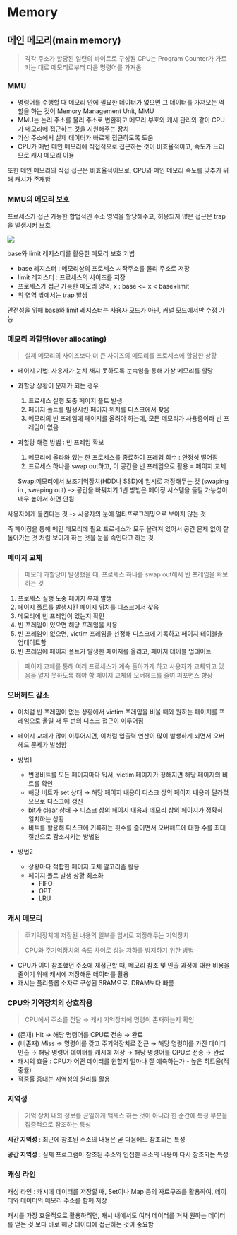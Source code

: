 ﻿# Memory
## 메인 메모리(main memory)

> 각각 주소가 할당된 일련의 바이트로 구성됨
> CPU는 Program Counter가 가르키는 대로 메모리로부터 다음 명령어를 가져옴

### MMU
- 명령어를 수행할 때 메모리 안에 필요한 데이터가 없으면 그 데이터를 가져오는 역할을 하는 것이 Memory Management Unit, MMU
- MMU는 논리 주소를 물리 주소로 변환하고 메모리 부호와 캐시 관리와 같이 CPU가 메모리에 접근하는 것을 지원해주는 장치
- 가상 주소에서 실제 데이터가 빠르게 접근하도록 도움 
- CPU가 매번 메인 메모리에 직접적으로 접근하는 것이 비효율적이고, 속도가 느리므로 캐시 메모리 이용

또한 메인 메모리의 직접 접근은 비효율적이므로, CPU와 메인 메모리 속도를 맞추기 위해 캐시가 존재함

### MMU의 메모리 보호
프로세스가 접근 가능한 합법적인 주소 영역을 할당해주고, 허용되지 않은 접근은 trap을 발생시켜 보호

<img src="https://img1.daumcdn.net/thumb/R1280x0/?scode=mtistory&fname=https%3A%2F%2Fk.kakaocdn.net%2Fdn%2F5Lgut%2FbtquNvKMRwH%2FJOqzcmz8wiXf0Kv7okfGzK%2Fimg.png">

base와 limit 레지스터를 활용한 메모리 보호 기법
- base 레지스터 : 메모리상의 프로세스 시작주소를 물리 주소로 저장
- limit 레지스터 : 프로세스의 사이즈를 저장
- 프로세스가 접근 가능한 메모리 영역, x : base <= x < base+limit
- 위 영역 밖에서는 trap 발생

안전성을 위해 base와 limit 레지스터는 사용자 모드가 아닌, 커널 모드에서만 수정 가능

### 메모리 과할당(over allocating)
> 실제 메모리의 사이즈보다 더 큰 사이즈의 메모리를 프로세스에 할당한 상황

- 페이지 기법: 사용자가 눈치 채지 못하도록 눈속임을 통해 가상 메모리를 할당
-  과할당 상황이 문제가 되는 경우
	1. 프로세스 실행 도중 페이지 폴트 발생
	2. 페이지 폴트를 발생시킨 페이지 위치를 디스크에서 찾음
	3. 메모리의 빈 프레임에 페이지를 올려야 하는데, 모든 메모리가 사용중이라 빈 프레임이 없음

- 과할당 해결 방법 : 빈 프레임 확보
	1. 메모리에 올라와 있는 한 프로세스를 종료하여 프레임 회수 : 안정성 떨어짐
	2. 프로세스 하나를 swap out하고, 이 공간을 빈 프레임으로 활용 = 페이지 교체
	
	Swap:메모리에서 보조기억장치(HDD나 SSD)에 임시로 저장해두는 것 (swaping in , swaping out) -> 공간을 바꿔치기
	1번 방법은 페이징 시스템을 들킬 가능성이 매우 높아서 하면 안됨

사용자에게 들킨다는 것 -> 사용자의 눈에 멀티프로그래밍으로 보이지 않는 것

즉 페이징을 통해 메인 메모리에 필요 프로세스가 모두 올려져 있어서 공간 문제 없이 잘 돌아가는 것 처럼 보이게 하는 것을 눈을 속인다고 하는 것

###  페이지 교체

> 메모리 과할당이 발생했을 때, 프로세스 하나를 swap out해서 빈 프레임을 확보하는 것

1. 프로세스 실행 도중 페이지 부재 발생
2. 페이지 폴트를 발생시킨 페이지 위치를 디스크에서 찾음
3. 메모리에 빈 프레임이 있는지 확인
4. 빈 프레임이 있으면 해당 프레임을 사용 
5. 빈 프레임이 없으면, victim 프레임을 선정해 디스크에 기록하고 페이지 테이블을 업데이트함
6. 빈 프레임에 페이지 폴트가 발생한 페이지를 올리고, 페이지 테이블 업데이트


> 페이지 교체를 통해 여러 프로세스가 계속 돌아가게 하고 사용자가 교체되고 있음을 알지 못하도록 해야 함
> 페이지 교체의 오버헤드를 줄여 퍼포먼스 향상


### 오버헤드 감소
- 이처럼 빈 프레임이 없는 상황에서 victim 프레임을 비울 때와 원하는 페이지를 프레임으로 올릴 때 두 번의 디스크 접근이 이루어짐
- 페이지 교체가 많이 이루어지면, 이처럼 입출력 연산이 많이 발생하게 되면서 오버헤드 문제가 발생함

- 방법1
	- 변경비트를 모든 페이지마다 둬서, victim 페이지가 정해지면 해당 페이지의 비트를 확인
	- 해당 비트가 set 상태 → 해당 페이지 내용이 디스크 상의 페이지 내용과 달라졌으므로 디스크에 갱신
	- bit가 clear 상태 → 디스크 상의 페이지 내용과 메모리 상의 페이지가 정확히 일치하는 상황
	- 비트를 활용해  디스크에 기록하는 횟수를 줄이면서 오버헤드에 대한 수를 최대 절반으로 감소시키는 방법임
- 방법2
	- 상황마다 적합한 페이지 교체 알고리즘 활용
	- 페이지 폴트 발생 상황 최소화
		- FIFO
		- OPT
		- LRU

### 캐시 메모리

> 주기억장치에 저장된 내용의 일부를 임시로 저장해두는 기억장치
>
> CPU와 주기억장치의 속도 차이로 성능 저하를 방지하기 위한 방법
- CPU가 이미 참조했던 주소에  재접근할 때, 메모리 참조 및 인출 과정에 대한 비용을 줄이기 위해 캐시에 저장해둔 데이터를 활용
- 캐시는 플리플롭 소자로 구성된 SRAM으로. DRAM보다 빠름

### CPU와 기억장치의 상호작용
> CPU에서 주소를 전달 → 캐시 기억장치에 명령이 존재하는지 확인
- (존재) Hit → 해당 명령어를 CPU로 전송 → 완료
- (비존재) Miss → 명령어를 갖고 주기억장치로 접근 → 해당 명령어를 가진 데이터 인출 → 해당 명령어 데이터를 캐시에 저장 → 해당 명령어를 CPU로 전송 → 완료
- 캐시의 효율 : CPU가 어떤 데이터를 원할지 얼마나 잘 예측하는가 - 높은 히트율(적중률)
- 적중률 증대는 지역성의 원리를 활용

### 지역성

> 기억 장치 내의 정보를 균일하게 액세스 하는 것이 아니라 한 순간에 특정 부분을 집중적으로 참조하는 특성

**시간 지역성** : 최근에 참조된 주소의 내용은 곧 다음에도 참조되는 특성

**공간 지역성** : 실제 프로그램이 참조된 주소와 인접한 주소의 내용이 다시 참조되는 특성


### 캐싱 라인
캐싱 라인 : 캐시에 데이터를 저장할 때, Set이나 Map 등의 자료구조를 활용하여, 데이터와 데이터의 메모리 주소를 함께 저장

캐시를 가장 효율적으로 활용하려면, 캐시 내에서도 여러 데이터를 거쳐 원하는 데이터를 얻는 것 보다 바로 해당 데이터에 접근하는 것이 중요함
